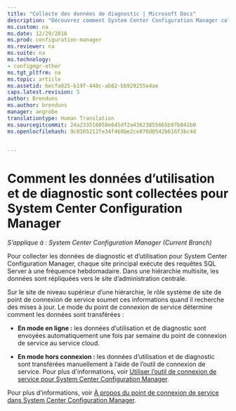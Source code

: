```yaml
---
title: "Collecte des données de diagnostic | Microsoft Docs"
description: "Découvrez comment System Center Configuration Manager collecte les données de diagnostic et d’utilisation y afférentes."
ms.custom: na
ms.date: 12/29/2016
ms.prod: configuration-manager
ms.reviewer: na
ms.suite: na
ms.technology:
- configmgr-other
ms.tgt_pltfrm: na
ms.topic: article
ms.assetid: becfa825-b19f-448c-ab82-bb929255e4ae
caps.latest.revision: 5
author: Brenduns
ms.author: brenduns
manager: angrobe
translationtype: Human Translation
ms.sourcegitcommit: 24a233516058e645df2a43623855665b97b041b0
ms.openlocfilehash: 9c0165212fe34f460be2ce870d0542b616f3bc4d


---
```

# <a name="how-diagnostics-and-usage-data-is-collected-by-system-center-configuration-manager"></a>Comment les données d’utilisation et de diagnostic sont collectées pour System Center Configuration Manager

*S’applique à : System Center Configuration Manager (Current Branch)*

Pour collecter les données de diagnostic et d’utilisation pour System Center Configuration Manager, chaque site principal exécute des requêtes SQL Server à une fréquence hebdomadaire. Dans une hiérarchie multisite, les données sont répliquées vers le site d’administration centrale.  

Sur le site de niveau supérieur d’une hiérarchie, le rôle système de site de point de connexion de service soumet ces informations quand il recherche des mises à jour. Le mode du point de connexion de service détermine comment les données sont transférées :  

-   **En mode en ligne :** les données d’utilisation et de diagnostic sont envoyées automatiquement une fois par semaine du point de connexion de service au service cloud.  

-   **En mode hors connexion :** les données d’utilisation et de diagnostic sont transférées manuellement à l’aide de l’outil de connexion de service. Pour plus d'informations, voir [Utiliser l’outil de connexion de service pour System Center Configuration Manager](../../../core/servers/manage/use-the-service-connection-tool.md).  

Pour plus d’informations, voir [À propos du point de connexion de service dans System Center Configuration Manager](../../../core/servers/deploy/configure/about-the-service-connection-point.md).  



<!--HONumber=Dec16_HO5-->


